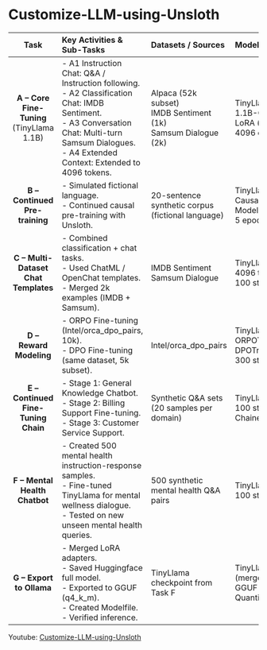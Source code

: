 # Customize-LLM-using-Unsloth

| **Task** | **Key Activities & Sub-Tasks** | **Datasets / Sources** | **Model(s) & Settings** | **Outputs / Artifacts** |
|:--------:|:-------------------------------|:-----------------------|:------------------------|:------------------------|
| **A – Core Fine-Tuning**<br/>(TinyLlama 1.1B) | - A1 Instruction Chat: Q&A / Instruction following.<br/>- A2 Classification Chat: IMDB Sentiment.<br/>- A3 Conversation Chat: Multi-turn Samsum Dialogues.<br/>- A4 Extended Context: Extended to 4096 tokens. | Alpaca (52k subset)<br/>IMDB Sentiment (1k)<br/>Samsum Dialogue (2k) | TinyLlama/TinyLlama-1.1B-Chat-v1.0<br/>LoRA (r=16, α=16)<br/>4096 context | - 4 Fine-tuned checkpoints.<br/>- Demonstrated Q&A, sentiment, multi-turn chat, 4K tokens. |
| **B – Continued Pre-training** | - Simulated fictional language.<br/>- Continued causal pre-training with Unsloth. | 20-sentence synthetic corpus (fictional language) | TinyLlama LoRA<br/>Causal Language Modeling<br/>5 epochs | - New checkpoint able to generate sentences in fictional language style. |
| **C – Multi-Dataset Chat Templates** | - Combined classification + chat tasks.<br/>- Used ChatML / OpenChat templates.<br/>- Merged 2k examples (IMDB + Samsum). | IMDB Sentiment<br/>Samsum Dialogue | TinyLlama LoRA<br/>4096 tokens context<br/>100 steps SFTTrainer | - Multi-task model handling classification and chat tasks together. |
| **D – Reward Modeling** | - ORPO Fine-tuning (Intel/orca_dpo_pairs, 10k).<br/>- DPO Fine-tuning (same dataset, 5k subset). | Intel/orca_dpo_pairs | TinyLlama LoRA<br/>ORPOTrainer<br/>DPOTrainer<br/>300 steps | - Two checkpoints: ORPO and DPO.<br/>- Model aligned to prefer better responses. |
| **E – Continued Fine-Tuning Chain** | - Stage 1: General Knowledge Chatbot.<br/>- Stage 2: Billing Support Fine-tuning.<br/>- Stage 3: Customer Service Support. | Synthetic Q&A sets<br/>(20 samples per domain) | TinyLlama LoRA<br/>100 steps per stage<br/>Chained checkpoints | - Three sequential checkpoints showing increasing specialization in domain understanding. |
| **F – Mental Health Chatbot** | - Created 500 mental health instruction-response samples.<br/>- Fine-tuned TinyLlama for mental wellness dialogue.<br/>- Tested on new unseen mental health queries. | 500 synthetic mental health Q&A pairs | TinyLlama LoRA<br/>100 steps fine-tuning | - Fine-tuned Mental Health Chatbot.<br/>- Model responding empathetically to stress, anxiety, loneliness prompts. |
| **G – Export to Ollama** | - Merged LoRA adapters.<br/>- Saved Huggingface full model.<br/>- Exported to GGUF (q4_k_m).<br/>- Created Modelfile.<br/>- Verified inference. | TinyLlama checkpoint from Task F | TinyLlama full model (merged)<br/>GGUF export<br/>Quantized q4_k_m | - `tinyllama_mentalhealth_gguf/` folder:<br/>• model.gguf<br/>• tokenizer.json<br/>• Modelfile<br/>- Ready for Ollama import and local running. |


Youtube: [Customize-LLM-using-Unsloth](https://www.youtube.com/playlist?list=PLCGwaUpxPWO2KKyJX_Ic9eQu7ZRu1b1JG)

